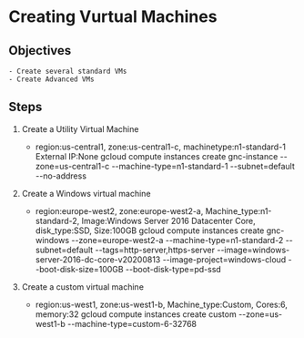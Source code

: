 # Creating Vurtual Machines

## Objectives
    - Create several standard VMs
    - Create Advanced VMs

## Steps
1.  Create a Utility Virtual Machine
    - region:us-central1, zone:us-central1-c, machinetype:n1-standard-1 External IP:None
        gcloud compute instances create gnc-instance --zone=us-central1-c --machine-type=n1-standard-1 --subnet=default --no-address

2.  Create a Windows virtual machine
    - region:europe-west2, zone:europe-west2-a, Machine_type:n1-standard-2, Image:Windows Server 2016 Datacenter Core, disk_type:SSD, Size:100GB
        gcloud compute instances create gnc-windows --zone=europe-west2-a --machine-type=n1-standard-2 --subnet=default --tags=http-server,https-server --image=windows-server-2016-dc-core-v20200813 --image-project=windows-cloud --boot-disk-size=100GB --boot-disk-type=pd-ssd

3.  Create a custom virtual machine
    - region:us-west1, zone:us-west1-b, Machine_type:Custom, Cores:6, memory:32
        gcloud compute instances create custom --zone=us-west1-b --machine-type=custom-6-32768

